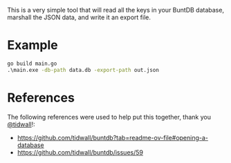 This is a very simple tool that will read all the keys in your BuntDB database, marshall the JSON data,
and write it an export file. 

# Example
```cmd
go build main.go
.\main.exe -db-path data.db -export-path out.json
```

# References
The following references were used to help put this together, thank you [@tidwall](https://github.com/tidwall)!:
* https://github.com/tidwall/buntdb?tab=readme-ov-file#opening-a-database
* https://github.com/tidwall/buntdb/issues/59